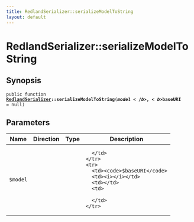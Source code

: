 ```yaml
---
title: RedlandSerializer::serializeModelToString
layout: default
---
```


# RedlandSerializer::serializeModelToString

## Synopsis

<code>public function <b><a href="RedlandSerializer">RedlandSerializer</a>::serializeModelToString</b>(<b>$model</b>, <b>$baseURI</b> = null)</code>

## Parameters

<table>
  <thead>
    <tr>
      <th>Name</th>
      <th>Direction</th>
      <th>Type</th>
      <th>Description</th>
    </tr>
  </thead>
  <tbody>
    <tr>
      <td><code>$model</code>
      <td><i></i></td>
      <td></td>
      <td>

      </td>
    </tr>
    <tr>
      <td><code>$baseURI</code>
      <td><i></i></td>
      <td></td>
      <td>

      </td>
    </tr>
  </tbody>
</table>

